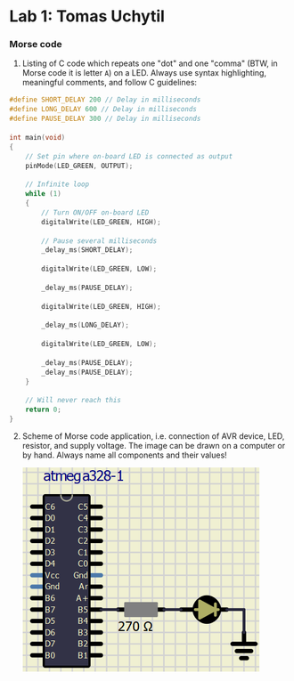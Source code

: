 # Lab 1: Tomas Uchytil

### Morse code

1. Listing of C code which repeats one "dot" and one "comma" (BTW, in Morse code it is letter `A`) on a LED. Always use syntax highlighting, meaningful comments, and follow C guidelines:

```c
#define SHORT_DELAY 200 // Delay in milliseconds
#define LONG_DELAY 600 // Delay in milliseconds
#define PAUSE_DELAY 300 // Delay in milliseconds

int main(void)
{
    // Set pin where on-board LED is connected as output
    pinMode(LED_GREEN, OUTPUT);

    // Infinite loop
    while (1)
    {
        // Turn ON/OFF on-board LED
        digitalWrite(LED_GREEN, HIGH);

        // Pause several milliseconds
        _delay_ms(SHORT_DELAY);

        digitalWrite(LED_GREEN, LOW);

        _delay_ms(PAUSE_DELAY);

        digitalWrite(LED_GREEN, HIGH);

        _delay_ms(LONG_DELAY);

        digitalWrite(LED_GREEN, LOW);

        _delay_ms(PAUSE_DELAY);
        _delay_ms(PAUSE_DELAY);
    }

    // Will never reach this
    return 0;
}
```

2. Scheme of Morse code application, i.e. connection of AVR device, LED, resistor, and supply voltage. The image can be drawn on a computer or by hand. Always name all components and their values!

   ![scheme](images/schematic.png)
